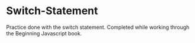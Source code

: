 # Switch-Statement
Practice done with the switch statement. Completed while working through the Beginning Javascript book.
